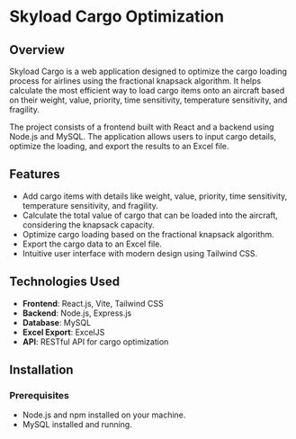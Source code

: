 # Skyload Cargo Optimization

## Overview
Skyload Cargo is a web application designed to optimize the cargo loading process for airlines using the fractional knapsack algorithm. It helps calculate the most efficient way to load cargo items onto an aircraft based on their weight, value, priority, time sensitivity, temperature sensitivity, and fragility.

The project consists of a frontend built with React and a backend using Node.js and MySQL. The application allows users to input cargo details, optimize the loading, and export the results to an Excel file.

## Features
- Add cargo items with details like weight, value, priority, time sensitivity, temperature sensitivity, and fragility.
- Calculate the total value of cargo that can be loaded into the aircraft, considering the knapsack capacity.
- Optimize cargo loading based on the fractional knapsack algorithm.
- Export the cargo data to an Excel file.
- Intuitive user interface with modern design using Tailwind CSS.

## Technologies Used
- **Frontend**: React.js, Vite, Tailwind CSS
- **Backend**: Node.js, Express.js
- **Database**: MySQL
- **Excel Export**: ExcelJS
- **API**: RESTful API for cargo optimization

## Installation

### Prerequisites
- Node.js and npm installed on your machine.
- MySQL installed and running.
